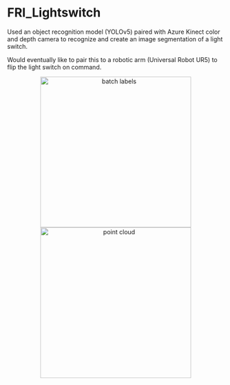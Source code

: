 # FRI_Lightswitch

Used an object recognition model (YOLOv5) paired with Azure Kinect color and depth camera to recognize and create an image segmentation of a light switch. 

Would eventually like to pair this to a robotic arm (Universal Robot UR5) to flip the light switch on command. 

<p align="center">
  <img src="images/val_batch0_labels.jpg" width="350" title="batch labels">
  <img src="images/point-cloud.jpg" width="350" alt="point cloud">
</p>
